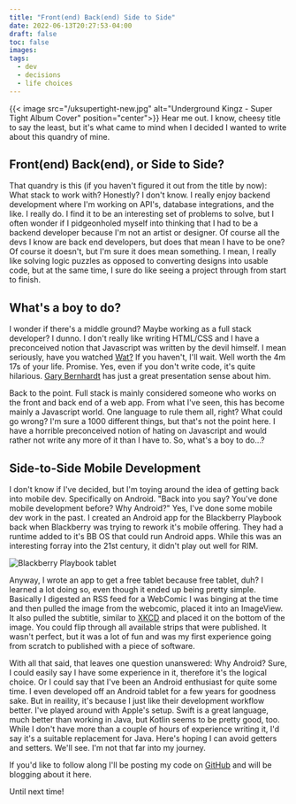 ```yaml
---
title: "Front(end) Back(end) Side to Side"
date: 2022-06-13T20:27:53-04:00
draft: false
toc: false
images:
tags:
  - dev
  - decisions
  - life choices
---
```

{{< image src="/uksupertight-new.jpg" alt="Underground Kingz - Super Tight Album Cover" position="center">}}
Hear me out. I know, cheesy title to say the least, but it's what came to mind when I decided I wanted to write about this quandry of mine.

## Front(end) Back(end), or Side to Side?
That quandry is this (if you haven't figured it out from the title by now):  What stack to work with? Honestly? I don't know. I really enjoy backend development where I'm working on API's, database integrations, and the like. I really do. I find it to be an interesting set of problems to solve, but I often wonder if I pidgeonholed myself into thinking that I had to be a backend developer because I'm not an artist or designer. Of course all the devs I know are back end developers, but does that mean I have to be one? Of course it doesn't, but I'm sure it does mean something. I mean, I really like solving logic puzzles as opposed to converting designs into usable code, but at the same time, I sure do like seeing a project through from start to finish.

## What's a boy to do?
I wonder if there's a middle ground? Maybe working as a full stack developer? I dunno. I don't really like writing HTML/CSS and I have a preconceived notion that Javascript was written by the devil himself. I mean seriously, have you watched [Wat?](https://www.destroyallsoftware.com/talks/wat) If you haven't, I'll wait. Well worth the 4m 17s of your life. Promise. Yes, even if you don't write code, it's quite hilarious. [Gary Bernhardt](https://twitter.com/garybernhardt?lang=en) has just a great presentation sense about him.

Back to the point. Full stack is mainly considered someone who works on the front and back end of a web app. From what I've seen, this has become mainly a Javascript world. One language to rule them all, right? What could go wrong? I'm sure a 1000 different things, but that's not the point here. I have a horrible preconceived notion of hating on Javascript and would rather not write any more of it than I have to. So, what's a boy to do...?

## Side-to-Side Mobile Development
I don't know if I've decided, but I'm toying around the idea of getting back into mobile dev. Specifically on Android. "Back into you say? You've done mobile development before? Why Android?"
Yes, I've done some mobile dev work in the past. I created an Android app for the Blackberry Playbook back when Blackberry was trying to rework it's mobile offering. They had a runtime added to it's BB OS that could run Android apps. While this was an interesting forray into the 21st century, it didn't play out well for RIM.

![Blackberry Playbook tablet](/blackberry_playbook.jpg)

Anyway, I wrote an app to get a free tablet because free tablet, duh? I learned a lot doing so, even though it ended up being pretty simple. Basically I digested an RSS feed for a WebComic I was binging at the time and then pulled the image from the webcomic, placed it into an ImageView. It also pulled the subtitle, similar to [XKCD](https://xkcd.com) and placed it on the bottom of the image. You could flip through all available strips that were published. It wasn't perfect, but it was a lot of fun and was my first experience going from scratch to published with a piece of software.

With all that said, that leaves one question unanswered: Why Android? Sure, I could easily say I have some experience in it, therefore it's the logical choice. Or I could say that I've been an Android enthusiast for quite some time. I even developed off an Android tablet for a few years for goodness sake. But in reaility, it's because I just like their development workflow better. I've played around with Apple's setup. Swift is a great language, much better than working in Java, but Kotlin seems to be pretty good, too. While I don't have more than a couple of hours of experience writing it, I'd say it's a suitable replacement for Java. Here's hoping I can avoid getters and setters. We'll see. I'm not that far into my journey.

If you'd like to follow along I'll be posting my code on [GitHub](https://github.com/hacdan) and will be blogging about it here.

Until next time!
